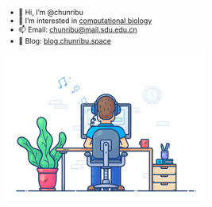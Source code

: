 - 👋 Hi, I’m @chunribu
- 👀 I’m interested in [computational biology](https://en.wikipedia.org/wiki/Computational_biology)
- 📫 Email: chunribu@mail.sdu.edu.cn
- 📖 Blog: [blog.chunribu.space](https://chunribu.space/blog/)

<img src="src/working.gif" ></img>
